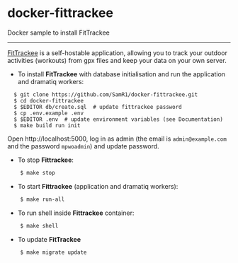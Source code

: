 # docker-fittrackee

Docker sample to install FitTrackee

---

[FitTrackee](https://samr1.github.io/FitTrackee/) is a self-hostable application, allowing you to track your outdoor activities (workouts) from gpx files and keep your data on your own server.

- To install **FitTrackee** with database initialisation and run the application and dramatiq workers:

```shell
  $ git clone https://github.com/SamR1/docker-fittrackee.git
  $ cd docker-fittrackee
  $ $EDITOR db/create.sql  # update fittrackee password
  $ cp .env.example .env
  $ $EDITOR .env  # update environment variables (see Documentation)
  $ make build run init
```

Open http://localhost:5000, log in as admin (the email is `admin@example.com` and the password `mpwoadmin`) and update password.

- To stop **Fittrackee**:

```bash
    $ make stop
```

- To start **Fittrackee** (application and dramatiq workers):

```bash
    $ make run-all
```

- To run shell inside **Fittrackee** container:

```bash
    $ make shell
```

- To update **FitTrackee**

```bash
    $ make migrate update
```
